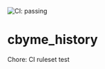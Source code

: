 ![CI: passing](https://github.com/cbyme-history/cbyme_history/actions/workflows/ci.yml/badge.svg?branch=main)

# cbyme_history

Chore: CI ruleset test
